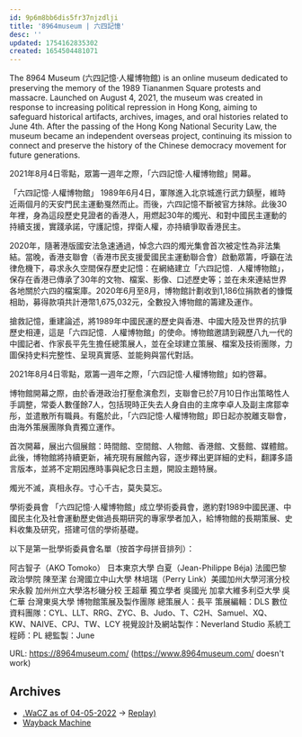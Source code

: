 ```yaml
---
id: 9p6m8bb6dis5fr37njzdlji
title: '8964museum | 六四記憶'
desc: ''
updated: 1754162835302
created: 1654504481071
---
```


The 8964 Museum (六四記憶‧人權博物館) is an online museum dedicated to preserving the memory of the 1989 Tiananmen Square protests and massacre. Launched on August 4, 2021, the museum was created in response to increasing political repression in Hong Kong, aiming to safeguard historical artifacts, archives, images, and oral histories related to June 4th. After the passing of the Hong Kong National Security Law, the museum became an independent overseas project, continuing its mission to connect and preserve the history of the Chinese democracy movement for future generations.

2021年8月4日零點，眾籌一週年之際，「六四記憶‧人權博物館」開幕。

 「六四記憶‧人權博物館」
1989年6月4日，軍隊進入北京城進行武力鎮壓，維時近兩個月的天安門民主運動戛然而止。而後，六四記憶不斷被官方抹除。此後30年裡，身為這段歷史見證者的香港人，用燃起30年的燭光、和對中國民主運動的持續支援，實踐承諾，守護記憶，捍衛人權，亦持續爭取香港民主。

2020年，隨著港版國安法急速通過，悼念六四的燭光集會首次被定性為非法集結。當晚，香港支聯會（香港市民支援愛國民主運動聯合會）啟動眾籌，呼籲在法律危機下，尋求永久空間保存歷史記憶：在網絡建立「六四記憶．人權博物館」，保存在香港已傳承了30年的文物、檔案、影像、口述歷史等；並在未來連結世界各地關於六四的檔案庫。2020年6月至8月，博物館計劃收到1,186位捐款者的慷慨相助，募得款項共計港幣1,675,032元，全數投入博物館的籌建及運作。

搶救記憶，重建論述，將1989年中國民運的歷史與香港、中國大陸及世界的抗爭歷史相連，這是「六四記憶．人權博物館」的使命。博物館邀請到親歷八九一代的中國記者、作家長平先生擔任總策展人，並在全球建立策展、檔案及技術團隊，力圖保持史料完整性、呈現真實感、並能夠與當代對話。

2021年8月4日零點，眾籌一週年之際，「六四記憶‧人權博物館」如約啓幕。

博物館開幕之際，由於香港政治打壓愈演愈烈，支聯會已於7月10日作出策略性人手調整，常委人數僅餘7人，包括現時正失去人身自由的主席李卓人及副主席鄒幸彤，並遣散所有職員。有鑑於此，「六四記憶·人權博物館」即日起亦脫離支聯會，由海外策展團隊負責獨立運作。

首次開幕，展出六個展館：時間館、空間館、人物館、香港館、文藝館、媒體館。此後，博物館將持續更新，補充現有展館內容，逐步釋出更詳細的史料，翻譯多語言版本，並將不定期因應時事與紀念日主題，開設主題特展。

燭光不滅，真相永存。寸心千古，莫失莫忘。

學術委員會
「六四記憶‧人權博物館」成立學術委員會，邀約對1989中國民運、中國民主化及社會運動歷史做過長期研究的專家學者加入，給博物館的長期策展、史料收集及研究，搭建可信的學術基礎。

以下是第一批學術委員會名單（按首字母拼音排列）：

阿古智子（AKO Tomoko） 日本東京大學
白夏（Jean-Philippe Béja) 法國巴黎政治學院
陳至潔 台灣國立中山大學
林培瑞（Perry Link）美國加州大學河濱分校
宋永毅 加州州立大學洛杉磯分校
王超華 獨立學者
吳國光 加拿大維多利亞大學
吳仁華 台灣東吳大學
博物館策展及製作團隊
總策展人：長平
策展編輯：DLS
數位資料團隊：CYL、LLT、RRG、ZYC、B、Judo、T、C2H、Samuel、XQ、KW、NAIVE、CPJ、TW、LCY
視覺設計及網站製作：Neverland Studio
系統工程師：PL
總監製：June

URL: https://8964museum.com/ (https://www.8964museum.com/ doesn't work)

## Archives

- [.WaCZ as of 04-05-2022](https://bafybeiaosxoqskh4oueocv5zyv6dilabqwnidwjmsbeqrvhjvjk7mjrl54.ipfs.dweb.link/fixtures/8964museum-05_04_2022.wacz) -> [Replay)](https://replayweb.page/?source=https%3A%2F%2Fstorage.googleapis.com%2Fweb-archives%2Farchives%2F8964museum-05_04_2022.wacz#view=pages&url=https%3A%2F%2F8964museum.com%2F&ts=20220504141122)
- [Wayback Machine](https://web.archive.org/web/*/http://8964museum.com/)